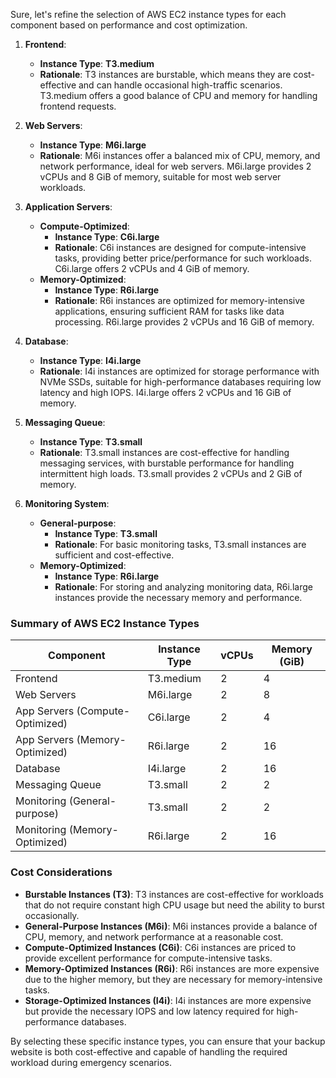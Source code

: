 Sure, let's refine the selection of AWS EC2 instance types for each component based on performance and cost optimization.

1. **Frontend**:
   - **Instance Type**: **T3.medium**
   - **Rationale**: T3 instances are burstable, which means they are cost-effective and can handle occasional high-traffic scenarios. T3.medium offers a good balance of CPU and memory for handling frontend requests.

2. **Web Servers**:
   - **Instance Type**: **M6i.large**
   - **Rationale**: M6i instances offer a balanced mix of CPU, memory, and network performance, ideal for web servers. M6i.large provides 2 vCPUs and 8 GiB of memory, suitable for most web server workloads.

3. **Application Servers**:
   - **Compute-Optimized**:
     - **Instance Type**: **C6i.large**
     - **Rationale**: C6i instances are designed for compute-intensive tasks, providing better price/performance for such workloads. C6i.large offers 2 vCPUs and 4 GiB of memory.
   - **Memory-Optimized**:
     - **Instance Type**: **R6i.large**
     - **Rationale**: R6i instances are optimized for memory-intensive applications, ensuring sufficient RAM for tasks like data processing. R6i.large provides 2 vCPUs and 16 GiB of memory.

4. **Database**:
   - **Instance Type**: **I4i.large**
   - **Rationale**: I4i instances are optimized for storage performance with NVMe SSDs, suitable for high-performance databases requiring low latency and high IOPS. I4i.large offers 2 vCPUs and 16 GiB of memory.

5. **Messaging Queue**:
   - **Instance Type**: **T3.small**
   - **Rationale**: T3.small instances are cost-effective for handling messaging services, with burstable performance for handling intermittent high loads. T3.small provides 2 vCPUs and 2 GiB of memory.

6. **Monitoring System**:
   - **General-purpose**:
     - **Instance Type**: **T3.small**
     - **Rationale**: For basic monitoring tasks, T3.small instances are sufficient and cost-effective.
   - **Memory-Optimized**:
     - **Instance Type**: **R6i.large**
     - **Rationale**: For storing and analyzing monitoring data, R6i.large instances provide the necessary memory and performance.

### Summary of AWS EC2 Instance Types

| Component          | Instance Type   | vCPUs | Memory (GiB) |
|--------------------|-----------------|-------|--------------|
| Frontend           | T3.medium       | 2     | 4            |
| Web Servers        | M6i.large       | 2     | 8            |
| App Servers (Compute-Optimized) | C6i.large | 2     | 4            |
| App Servers (Memory-Optimized)  | R6i.large | 2     | 16           |
| Database           | I4i.large       | 2     | 16           |
| Messaging Queue    | T3.small        | 2     | 2            |
| Monitoring (General-purpose) | T3.small | 2     | 2            |
| Monitoring (Memory-Optimized) | R6i.large | 2     | 16           |

### Cost Considerations
- **Burstable Instances (T3)**: T3 instances are cost-effective for workloads that do not require constant high CPU usage but need the ability to burst occasionally.
- **General-Purpose Instances (M6i)**: M6i instances provide a balance of CPU, memory, and network performance at a reasonable cost.
- **Compute-Optimized Instances (C6i)**: C6i instances are priced to provide excellent performance for compute-intensive tasks.
- **Memory-Optimized Instances (R6i)**: R6i instances are more expensive due to the higher memory, but they are necessary for memory-intensive tasks.
- **Storage-Optimized Instances (I4i)**: I4i instances are more expensive but provide the necessary IOPS and low latency required for high-performance databases.

By selecting these specific instance types, you can ensure that your backup website is both cost-effective and capable of handling the required workload during emergency scenarios.
